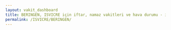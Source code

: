 ```yaml
---
layout: vakit_dashboard
title: BERINGEN, ISVICRE için iftar, namaz vakitleri ve hava durumu - ilçe/eyalet seç
permalink: /ISVICRE/BERINGEN/
---
```


<script type="text/javascript">
  var GLOBAL_COUNTRY = 'ISVICRE';
  var GLOBAL_CITY = 'BERINGEN';
  var GLOBAL_STATE = '';
  var lat = 72;
  var lon = 21;
</script>
